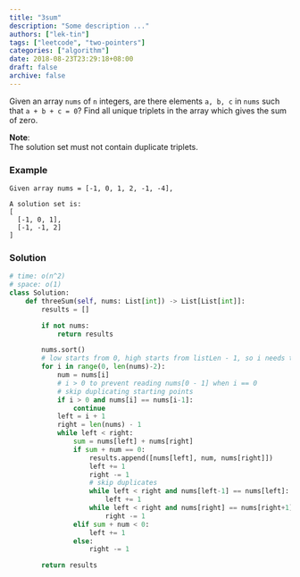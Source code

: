 ```yaml
---
title: "3sum"
description: "Some description ..."
authors: ["lek-tin"]
tags: ["leetcode", "two-pointers"]
categories: ["algorithm"]
date: 2018-08-23T23:29:18+08:00
draft: false
archive: false
---
```

Given an array `nums` of `n` integers, are there elements `a, b, c` in `nums` such that `a + b + c = 0`? Find all unique triplets in the array which gives the sum of zero.

**Note**:  
The solution set must not contain duplicate triplets.

### Example
```
Given array nums = [-1, 0, 1, 2, -1, -4],

A solution set is:
[
  [-1, 0, 1],
  [-1, -1, 2]
]
```
### Solution
```python
# time: o(n^2)
# space: o(1)
class Solution:
    def threeSum(self, nums: List[int]) -> List[List[int]]:
        results = []

        if not nums:
            return results

        nums.sort()
        # low starts from 0, high starts from listLen - 1, so i needs to iterate between 1~(listLen-3)
        for i in range(0, len(nums)-2):
            num = nums[i]
            # i > 0 to prevent reading nums[0 - 1] when i == 0
            # skip duplicating starting points
            if i > 0 and nums[i] == nums[i-1]:
                continue
            left = i + 1
            right = len(nums) - 1
            while left < right:
                sum = nums[left] + nums[right]
                if sum + num == 0:
                    results.append([nums[left], num, nums[right]])
                    left += 1
                    right -= 1
                    # skip duplicates
                    while left < right and nums[left-1] == nums[left]:
                        left += 1
                    while left < right and nums[right] == nums[right+1]:
                        right -= 1
                elif sum + num < 0:
                    left += 1
                else:
                    right -= 1

        return results
```